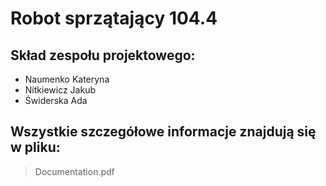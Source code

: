 # Robot sprzątający 104.4

## Skład zespołu projektowego:
- Naumenko Kateryna 
- Nitkiewicz Jakub
- Świderska Ada
## Wszystkie szczegółowe informacje znajdują się w pliku:
> Documentation.pdf
